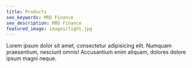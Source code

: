 ```yaml
---
title: Products
seo_keywords: MRD Finance
seo_description: MRD Finance
featured_image: images/light.jpg
---
```


Lorem ipsum dolor sit amet, consectetur adipisicing elit. Numquam praesentium, nesciunt omnis! Accusantium enim aliquam, dolores dolore ipsum magni neque.
